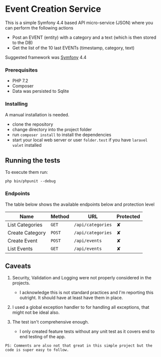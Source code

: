 # Event Creation Service

This is a simple Symfony 4.4 based API micro-service (JSON) where you can perform the following actions

- Post an EVENT (entity) with a category and a text (which is then stored to the DB)
- Get the list of the 10 last EVENTs (timestamp, category, text)

Suggested framework was [Symfony](https://symfony.com/) 4.4

### Prerequisites

- PHP 7.2
- Composer
- Data was persisted to Sqlite

### Installing

A manual installation is needed.
- clone the repository
- change directory into the project folder
- run `composer install` to install the dependencies
- start your local web server or user `folder.test` if you have `laravel valet` installed


## Running the tests

To execute them run:
```
php bin/phpunit --debug
```

### Endpoints

The table below shows the available endpoints below and protection level

| Name            | Method      | URL                | Protected |
| ---             | ---         | ---                | ---       |
| List Categories | `GET`       | `/api/categories`  | ✘         |
| Create Category | `POST`      | `/api/categories`  | ✘         |
| Create Event    | `POST`      | `/api/events`      | ✘         |
| List Events     | `GET`       | `/api/events`      | ✘         |


## Caveats

1. Security, Validation and Logging were not properly considered in the projects.
    - I acknowledge this is not standard practices and I'm reporting this outright. It should have at least have them in place.
    
2. I used a global exception handler to for handling all exceptions, that might not be ideal also.

3. The test isn't comprehensive enough. 
    - I only created feature tests without any unit test as it covers end to end testing of the app.

```
PS: Comments are also not that great in this simple project but the code is super easy to follow.
```